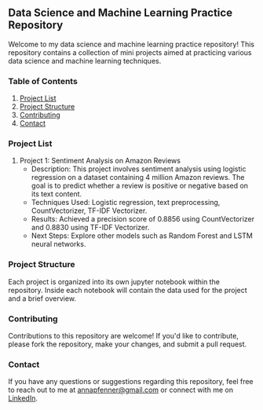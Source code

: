## Data Science and Machine Learning Practice Repository

Welcome to my data science and machine learning practice repository! This repository contains a collection of mini projects aimed at practicing various data science and machine learning techniques.

### Table of Contents

1. [Project List](#project-list)
2. [Project Structure](#project-structure)
3. [Contributing](#contributing)
4. [Contact](#contact)

### Project List

1. Project 1: Sentiment Analysis on Amazon Reviews
   - Description: This project involves sentiment analysis using logistic regression on a dataset containing 4 million Amazon reviews. The goal is to predict whether a review is positive or negative based on its text content.
   - Techniques Used: Logistic regression, text preprocessing, CountVectorizer, TF-IDF Vectorizer.
   - Results: Achieved a precision score of 0.8856 using CountVectorizer and 0.8830 using TF-IDF Vectorizer.
   - Next Steps: Explore other models such as Random Forest and LSTM neural networks.


### Project Structure

Each project is organized into its own jupyter notebook within the repository. Inside each notebook will contain the data used for the project and a brief overview. 


### Contributing

Contributions to this repository are welcome! If you'd like to contribute, please fork the repository, make your changes, and submit a pull request. 

### Contact

If you have any questions or suggestions regarding this repository, feel free to reach out to me at [annapfenner@gmail.com](mailto:annapfenner@gmail.com) or connect with me on [LinkedIn](https://www.linkedin.com/in/annapfenner/).
